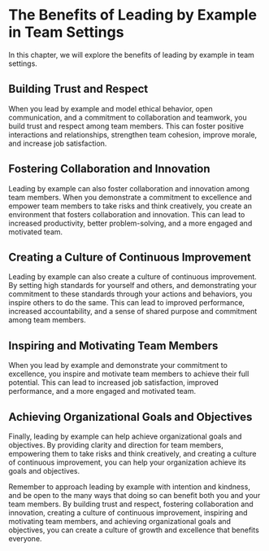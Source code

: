 The Benefits of Leading by Example in Team Settings
================================================================================================

In this chapter, we will explore the benefits of leading by example in team settings.

Building Trust and Respect
--------------------------

When you lead by example and model ethical behavior, open communication, and a commitment to collaboration and teamwork, you build trust and respect among team members. This can foster positive interactions and relationships, strengthen team cohesion, improve morale, and increase job satisfaction.

Fostering Collaboration and Innovation
--------------------------------------

Leading by example can also foster collaboration and innovation among team members. When you demonstrate a commitment to excellence and empower team members to take risks and think creatively, you create an environment that fosters collaboration and innovation. This can lead to increased productivity, better problem-solving, and a more engaged and motivated team.

Creating a Culture of Continuous Improvement
--------------------------------------------

Leading by example can also create a culture of continuous improvement. By setting high standards for yourself and others, and demonstrating your commitment to these standards through your actions and behaviors, you inspire others to do the same. This can lead to improved performance, increased accountability, and a sense of shared purpose and commitment among team members.

Inspiring and Motivating Team Members
-------------------------------------

When you lead by example and demonstrate your commitment to excellence, you inspire and motivate team members to achieve their full potential. This can lead to increased job satisfaction, improved performance, and a more engaged and motivated team.

Achieving Organizational Goals and Objectives
---------------------------------------------

Finally, leading by example can help achieve organizational goals and objectives. By providing clarity and direction for team members, empowering them to take risks and think creatively, and creating a culture of continuous improvement, you can help your organization achieve its goals and objectives.

Remember to approach leading by example with intention and kindness, and be open to the many ways that doing so can benefit both you and your team members. By building trust and respect, fostering collaboration and innovation, creating a culture of continuous improvement, inspiring and motivating team members, and achieving organizational goals and objectives, you can create a culture of growth and excellence that benefits everyone.


